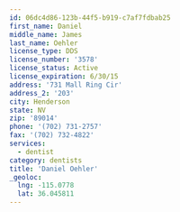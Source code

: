 ```yaml
---
id: 06dc4d86-123b-44f5-b919-c7af7fdbab25
first_name: Daniel
middle_name: James
last_name: Oehler
license_type: DDS
license_number: '3578'
license_status: Active
license_expiration: 6/30/15
address: '731 Mall Ring Cir'
address_2: '203'
city: Henderson
state: NV
zip: '89014'
phone: '(702) 731-2757'
fax: '(702) 732-4822'
services:
  - dentist
category: dentists
title: 'Daniel Oehler'
_geoloc:
  lng: -115.0778
  lat: 36.045811
---
```

